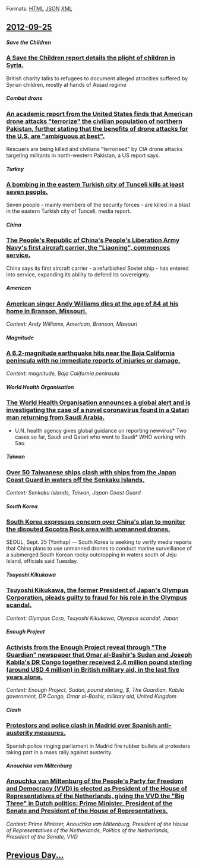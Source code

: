 
Formats: [HTML](2012/09/25/index.html)  [JSON](2012/09/25/index.json)  [XML](2012/09/25/index.xml)  

## [2012-09-25](/news/2012/09/25/index.md)

##### Save the Children
### [A Save the Children report details the plight of children in Syria. ](/news/2012/09/25/a-save-the-children-report-details-the-plight-of-children-in-syria.md)
British charity talks to refugees to document alleged atrocities suffered by Syrian children, mostly at hands of Assad regime

##### Combat drone
### [An academic report from the United States finds that American drone attacks "terrorize" the civilian population of northern Pakistan, further stating that the benefits of drone attacks for the U.S. are "ambiguous at best". ](/news/2012/09/25/an-academic-report-from-the-united-states-finds-that-american-drone-attacks-terrorize-the-civilian-population-of-northern-pakistan-furthe.md)
Rescuers are being killed and civilians &quot;terrorised&quot; by CIA drone attacks targeting militants in north-western Pakistan, a US report says.

##### Turkey
### [A bombing in the eastern Turkish city of Tunceli kills at least seven people. ](/news/2012/09/25/a-bombing-in-the-eastern-turkish-city-of-tunceli-kills-at-least-seven-people.md)
Seven people - mainly members of the security forces - are killed in a blast in the eastern Turkish city of Tunceli, media report.

##### China
### [The People's Republic of China's People's Liberation Army Navy's first aircraft carrier, the "Liaoning", commences service. ](/news/2012/09/25/the-people-s-republic-of-china-s-people-s-liberation-army-navy-s-first-aircraft-carrier-the-liaoning-commences-service.md)
China says its first aircraft carrier - a refurbished Soviet ship - has entered into service, expanding its ability to defend its sovereignty.

##### American
### [American singer Andy Williams dies at the age of 84 at his home in Branson, Missouri. ](/news/2012/09/25/american-singer-andy-williams-dies-at-the-age-of-84-at-his-home-in-branson-missouri.md)
_Context: Andy Williams, American, Branson, Missouri_

##### Magnitude
### [A 6.2-magnitude earthquake hits near the Baja California peninsula with no immediate reports of injuries or damage. ](/news/2012/09/25/a-6-2-magnitude-earthquake-hits-near-the-baja-california-peninsula-with-no-immediate-reports-of-injuries-or-damage.md)
_Context: magnitude, Baja California peninsula_

##### World Health Organisation
### [The World Health Organisation announces a global alert and is investigating the case of a novel coronavirus found in a Qatari man returning from Saudi Arabia. ](/news/2012/09/25/the-world-health-organisation-announces-a-global-alert-and-is-investigating-the-case-of-a-novel-coronavirus-found-in-a-qatari-man-returning.md)
* U.N. health agency gives global guidance on reporting newvirus* Two cases so far, Saudi and Qatari who went to Saudi* WHO working with Sau

##### Taiwan
### [Over 50 Taiwanese ships clash with ships from the Japan Coast Guard in waters off the Senkaku Islands. ](/news/2012/09/25/over-50-taiwanese-ships-clash-with-ships-from-the-japan-coast-guard-in-waters-off-the-senkaku-islands.md)
_Context: Senkaku Islands, Taiwan, Japan Coast Guard_

##### South Korea
### [South Korea expresses concern over China's plan to monitor the disputed Socotra Rock area with unmanned drones. ](/news/2012/09/25/south-korea-expresses-concern-over-china-s-plan-to-monitor-the-disputed-socotra-rock-area-with-unmanned-drones.md)
SEOUL, Sept. 25 (Yonhap) -- South Korea is seeking to verify media reports that China plans to use unmanned drones to conduct marine surveillance of a submerged South Korean rocky outcropping in waters south of Jeju Island, officials said Tuesday.

##### Tsuyoshi Kikukawa
### [Tsuyoshi Kikukawa, the former President of Japan's Olympus Corporation, pleads guilty to fraud for his role in the Olympus scandal. ](/news/2012/09/25/tsuyoshi-kikukawa-the-former-president-of-japan-s-olympus-corporation-pleads-guilty-to-fraud-for-his-role-in-the-olympus-scandal.md)
_Context: Olympus Corp, Tsuyoshi Kikukawa, Olympus scandal, Japan_

##### Enough Project
### [Activists from the Enough Project reveal through "The Guardian" newspaper that Omar al-Bashir's Sudan and Joseph Kabila's DR Congo together received 2.4 million pound sterling (around USD 4 million) in British military aid, in the last five years alone. ](/news/2012/09/25/activists-from-the-enough-project-reveal-through-the-guardian-newspaper-that-omar-al-bashir-s-sudan-and-joseph-kabila-s-dr-congo-together.md)
_Context: Enough Project, Sudan, pound sterling, $, The Guardian, Kabila government, DR Congo, Omar al-Bashir, military aid, United Kingdom_

##### Clash
### [Protestors and police clash in Madrid over Spanish anti-austerity measures. ](/news/2012/09/25/protestors-and-police-clash-in-madrid-over-spanish-anti-austerity-measures.md)
Spanish police ringing parliament in Madrid fire rubber bullets at protesters taking part in a mass rally against austerity.

##### Anouchka van Miltenburg
### [Anouchka van Miltenburg of the People's Party for Freedom and Democracy (VVD) is elected as President of the House of Representatives of the Netherlands, giving the VVD the "Big Three" in Dutch politics: Prime Minister, President of the Senate and President of the House of Representatives. ](/news/2012/09/25/anouchka-van-miltenburg-of-the-people-s-party-for-freedom-and-democracy-vvd-is-elected-as-president-of-the-house-of-representatives-of-the.md)
_Context: Prime Minister, Anouchka van Miltenburg, President of the House of Representatives of the Netherlands, Politics of the Netherlands, President of the Senate, VVD_

## [Previous Day...](/news/2012/09/24/index.md)

